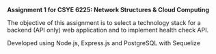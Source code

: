 **Assignment 1 for CSYE 6225: Network Structures & Cloud Computing**

The objective of this assignment is to select a technology stack for a backend (API only) web application and to implement health check API. 

Developed using Node.js, Express.js and PostgreSQL with Sequelize
